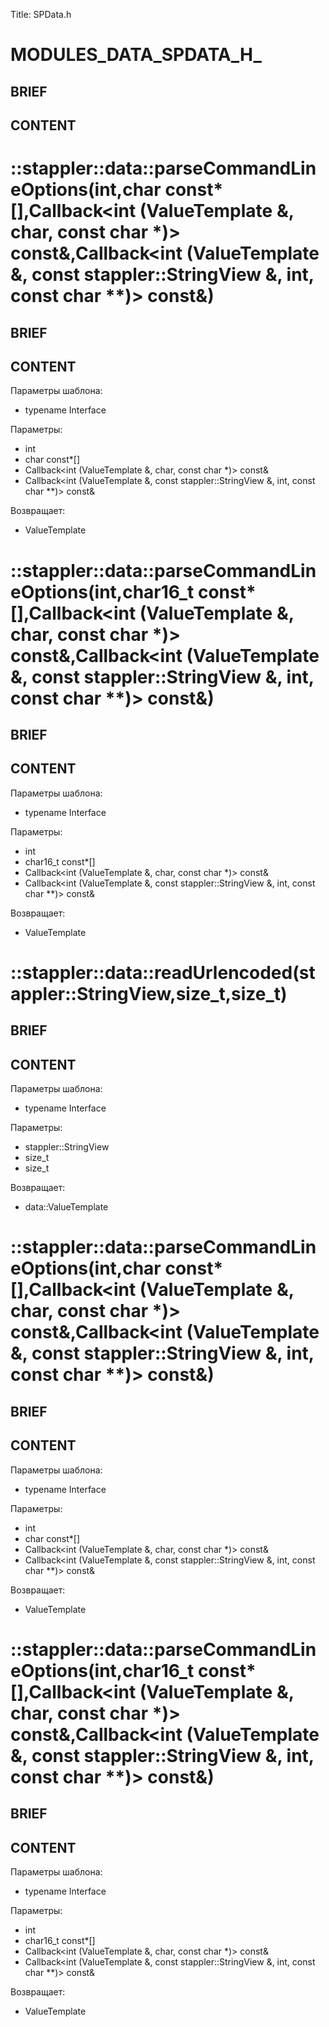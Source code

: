 Title: SPData.h


# MODULES_DATA_SPDATA_H_

## BRIEF

## CONTENT


# ::stappler::data::parseCommandLineOptions<typename>(int,char const*[],Callback<int (ValueTemplate<Interface> &, char, const char *)> const&,Callback<int (ValueTemplate<Interface> &, const stappler::StringView &, int, const char **)> const&)

## BRIEF

## CONTENT

Параметры шаблона:
* typename Interface

Параметры:
* int
* char const*[]
* Callback<int (ValueTemplate<Interface> &, char, const char *)> const&
* Callback<int (ValueTemplate<Interface> &, const stappler::StringView &, int, const char **)> const&

Возвращает:
* ValueTemplate<Interface>

# ::stappler::data::parseCommandLineOptions<typename>(int,char16_t const*[],Callback<int (ValueTemplate<Interface> &, char, const char *)> const&,Callback<int (ValueTemplate<Interface> &, const stappler::StringView &, int, const char **)> const&)

## BRIEF

## CONTENT

Параметры шаблона:
* typename Interface

Параметры:
* int
* char16_t const*[]
* Callback<int (ValueTemplate<Interface> &, char, const char *)> const&
* Callback<int (ValueTemplate<Interface> &, const stappler::StringView &, int, const char **)> const&

Возвращает:
* ValueTemplate<Interface>

# ::stappler::data::readUrlencoded<typename>(stappler::StringView,size_t,size_t)

## BRIEF

## CONTENT

Параметры шаблона:
* typename Interface

Параметры:
* stappler::StringView
* size_t
* size_t

Возвращает:
* data::ValueTemplate<Interface>

# ::stappler::data::parseCommandLineOptions<typename>(int,char const*[],Callback<int (ValueTemplate<Interface> &, char, const char *)> const&,Callback<int (ValueTemplate<Interface> &, const stappler::StringView &, int, const char **)> const&)

## BRIEF

## CONTENT

Параметры шаблона:
* typename Interface

Параметры:
* int
* char const*[]
* Callback<int (ValueTemplate<Interface> &, char, const char *)> const&
* Callback<int (ValueTemplate<Interface> &, const stappler::StringView &, int, const char **)> const&

Возвращает:
* ValueTemplate<Interface>

# ::stappler::data::parseCommandLineOptions<typename>(int,char16_t const*[],Callback<int (ValueTemplate<Interface> &, char, const char *)> const&,Callback<int (ValueTemplate<Interface> &, const stappler::StringView &, int, const char **)> const&)

## BRIEF

## CONTENT

Параметры шаблона:
* typename Interface

Параметры:
* int
* char16_t const*[]
* Callback<int (ValueTemplate<Interface> &, char, const char *)> const&
* Callback<int (ValueTemplate<Interface> &, const stappler::StringView &, int, const char **)> const&

Возвращает:
* ValueTemplate<Interface>